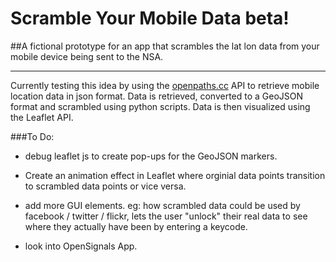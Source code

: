 Scramble Your Mobile Data beta!
===============================
##A fictional prototype for an app that scrambles the lat lon data from your mobile device being sent to the NSA.

---
Currently testing this idea by using the [openpaths.cc](https://openpaths.cc/) API to retrieve mobile location data in json format. Data is retrieved, converted to a GeoJSON format and scrambled using python scripts. Data is then visualized using the Leaflet API.

###To Do:
* debug leaflet js to create pop-ups for the GeoJSON markers.

* Create an animation effect in Leaflet where orginial data points transition to scrambled data points or vice versa.

* add more GUI elements.
  eg: how scrambled data could be used by facebook / twitter / flickr,
      lets the user "unlock" their real data to see where they actually have been by entering a keycode.

* look into OpenSignals App.
